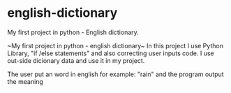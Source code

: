 # english-dictionary
My first project in python - English dictionary.

~My first project in python - english dictionary~
In this project I use Python Library, "if /else statements" and also correcting user inputs code.
I use out-side  dicionary data and use it in my project.

The user put an word in english for example: "rain"
and the program output the meaning



                                      
